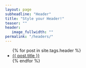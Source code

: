 ```yaml
---
layout: page
subheadline: "Header"
title: "Style your Header!"
teaser: ""
header:
   image_fullwidth: ""
permalink: "/headers/"
---
```

<ul>
    {% for post in site.tags.header %}
    <li><a href="{{ site.url }}{{ site.baseurl }}{{ post.url }}">{{ post.title }}</a></li>
    {% endfor %}
</ul>